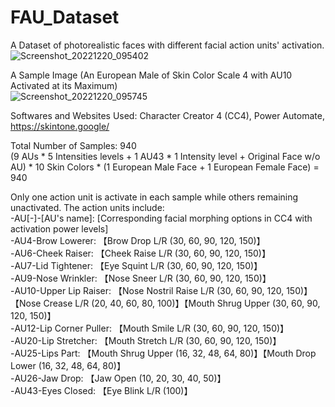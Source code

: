 # FAU_Dataset
A Dataset of photorealistic faces with different facial action units' activation. 
![Screenshot_20221220_095402](https://user-images.githubusercontent.com/24949723/208733705-827a0670-f3d7-4d31-9a87-f66cb483a4e4.png) 

A Sample Image (An European Male of Skin Color Scale 4 with AU10 Activated at its Maximum) <br>
![Screenshot_20221220_095745](https://user-images.githubusercontent.com/24949723/208734519-b632191e-9ba3-4a45-86eb-3e4674c35cd7.png)

Softwares and Websites Used: Character Creator 4 (CC4), Power Automate, https://skintone.google/

Total Number of Samples: 940 <br>
(9 AUs * 5 Intensities levels + 1 AU43 * 1 Intensity level + Original Face w/o AU) * 10 Skin Colors * (1 European Male Face + 1 European Female Face) = 940

Only one action unit is activate in each sample while others remaining unactivated. The action units include: <br>
-AU[-]-[AU's name]: [Corresponding facial morphing options in CC4 with activation power levels] <br>
-AU4-Brow Lowerer: 【Brow Drop L/R (30, 60, 90, 120, 150)】<br>
-AU6-Cheek Raiser: 【Cheek Raise L/R (30, 60, 90, 120, 150)】<br>
-AU7-Lid Tightener: 【Eye Squint L/R (30, 60, 90, 120, 150)】<br>
-AU9-Nose Wrinkler: 【Nose Sneer L/R (30, 60, 90, 120, 150)】<br>
-AU10-Upper Lip Raiser: 【Nose Nostril Raise L/R (30, 60, 90, 120, 150)】【Nose Crease L/R (20, 40, 60, 80, 100)】【Mouth Shrug Upper (30, 60, 90, 120, 150)】<br>
-AU12-Lip Corner Puller: 【Mouth Smile L/R (30, 60, 90, 120, 150)】<br>
-AU20-Lip Stretcher: 【Mouth Stretch L/R (30, 60, 90, 120, 150)】<br>
-AU25-Lips Part: 【Mouth Shrug Upper (16, 32, 48, 64, 80)】【Mouth Drop Lower (16, 32, 48, 64, 80)】<br>
-AU26-Jaw Drop: 【Jaw Open (10, 20, 30, 40, 50)】<br>
-AU43-Eyes Closed: 【Eye Blink L/R (100)】<br>
